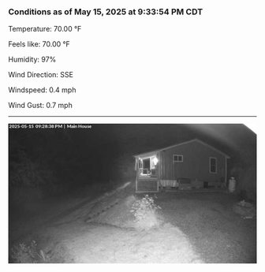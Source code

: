 ### Conditions as of May 15, 2025 at 9:33:54 PM CDT 

Temperature: 70.00 &deg;F

Feels like: 70.00 &deg;F

Humidity: 97%

Wind Direction: SSE

Windspeed: 0.4 mph

Wind Gust: 0.7 mph

---

<img src="./images/latest.jpeg"/>

